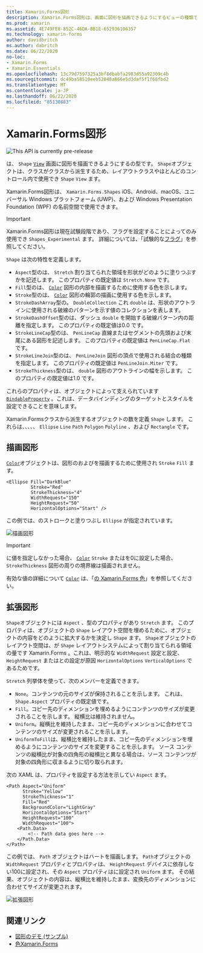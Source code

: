 ```yaml
---
title: Xamarin.Forms図形
description: Xamarin.Forms図形は、画面に図形を描画できるようにするビューの種類です。
ms.prod: xamarin
ms.assetid: 4E749FE8-852C-46DA-BB1E-652936106357
ms.technology: xamarin-forms
author: davidbritch
ms.author: dabritch
ms.date: 06/22/2020
no-loc:
- Xamarin.Forms
- Xamarin.Essentials
ms.openlocfilehash: 13c79d7597325a3bf8dbabfa2983d55a92309c4b
ms.sourcegitcommit: dc49ba58510eeb52048a866e5d3daf5f1f68fbd2
ms.translationtype: MT
ms.contentlocale: ja-JP
ms.lasthandoff: 06/22/2020
ms.locfileid: "85130883"
---
```

# <a name="xamarinforms-shapes"></a>Xamarin.Forms図形

![](~/media/shared/preview.png "This API is currently pre-release")

は、 `Shape` [`View`](xref:Xamarin.Forms.View) 画面に図形を描画できるようにするの型です。 `Shape`オブジェクトは、クラスがクラスから派生するため、レイアウトクラスやほとんどのコントロール内で使用でき `Shape` `View` ます。

Xamarin.Forms図形は、 `Xamarin.Forms.Shapes` iOS、Android、macOS、ユニバーサル Windows プラットフォーム (UWP)、および Windows Presentation Foundation (WPF) の名前空間で使用できます。

> [!IMPORTANT]
> Xamarin.Forms図形は現在試験段階であり、フラグを設定することによってのみ使用でき `Shapes_Experimental` ます。 詳細については、「試験的な[フラグ](~/xamarin-forms/internals/experimental-flags.md)」を参照してください。

`Shape` は次の特性を定義します。

- `Aspect`型のは、 `Stretch` 割り当てられた領域を形状がどのように塗りつぶすかを記述します。 このプロパティの既定値は `Stretch.None` です。
- `Fill`型のは、 [`Color`](xref:Xamarin.Forms.Color) 図形の内部を描画するために使用する色を示します。
- `Stroke`型のは、 [`Color`](xref:Xamarin.Forms.Color) 図形の輪郭の描画に使用する色を示します。
- `StrokeDashArray`型の。 `DoubleCollection` これ `double` は、形状のアウトラインに使用される破線のパターンを示す値のコレクションを表します。
- `StrokeDashOffset`型のは、ダッシュ `double` を開始する破線パターン内の距離を指定します。 このプロパティの既定値は0.0 です。
- `StrokeLineCap`型のは、 `PenLineCap` 直線またはセグメントの先頭および末尾にある図形を記述します。 このプロパティの既定値は `PenLineCap.Flat` です。
- `StrokeLineJoin`型のは、 `PenLineJoin` 図形の頂点で使用される結合の種類を指定します。 このプロパティの既定値は `PenLineJoin.Miter` です。
- `StrokeThickness`型のは、 `double` 図形のアウトラインの幅を示します。 このプロパティの既定値は1.0 です。

これらのプロパティは、オブジェクトによって支えられています [`BindableProperty`](xref:Xamarin.Forms.BindableProperty) 。これは、データバインディングのターゲットとスタイルを設定できることを意味します。

Xamarin.Formsクラスから派生するオブジェクトの数を定義 `Shape` します。 これらは、、、、、 `Ellipse` `Line` `Path` `Polygon` `Polyline` 、および `Rectangle` です。

## <a name="paint-shapes"></a>描画図形

[`Color`](xref:Xamarin.Forms.Color)オブジェクトは、図形のおよびを描画するために使用され `Stroke` `Fill` ます。

```xaml
<Ellipse Fill="DarkBlue"
         Stroke="Red"
         StrokeThickness="4"
         WidthRequest="150"
         HeightRequest="50"
         HorizontalOptions="Start" />
```

この例では、のストロークと塗りつぶし `Ellipse` が指定されています。

![描画図形](images/ellipse.png "描画図形")

> [!IMPORTANT]
> に値を指定しなかった場合、 [`Color`](xref:Xamarin.Forms.Color) `Stroke` またはを0に設定した場合、 `StrokeThickness` 図形の周りの境界線は描画されません。

有効な値の詳細について [`Color`](xref:Xamarin.Forms.Color) は、「[の Xamarin.Forms 色](~/xamarin-forms/user-interface/colors.md)」を参照してください。

## <a name="stretch-shapes"></a>拡張図形

`Shape`オブジェクトには `Aspect` 、型のプロパティがあり `Stretch` ます。 このプロパティは、オブジェクトの `Shape` レイアウト空間を埋めるために、オブジェクトの内容をどのように拡大するかを決定し `Shape` ます。 `Shape`オブジェクトのレイアウト空間は、が `Shape` レイアウトシステムによって割り当てられる領域の量です Xamarin.Forms 。これは、明示的な `WidthRequest` 設定と設定、 `HeightRequest` またはとの設定が原因 `HorizontalOptions` `VerticalOptions` であるためです。

`Stretch` 列挙体を使って、次のメンバーを定義できます。

- `None`。コンテンツの元のサイズが保持されることを示します。 これは、`Shape.Aspect` プロパティの既定値です。
- `Fill`。コピー先のディメンションを埋めるようにコンテンツのサイズが変更されることを示します。 縦横比は維持されません。
- `Uniform`。縦横比を維持したまま、コピー先のディメンションに合わせてコンテンツのサイズが変更されることを示します。
- `UniformToFill`は、縦横比を維持したまま、コピー先のディメンションを埋めるようにコンテンツのサイズを変更することを示します。 ソース コンテンツの縦横比が対象の四角形の縦横比と異なる場合は、ソース コンテンツが対象の四角形に収まるように切り取られます。

次の XAML は、プロパティを設定する方法を示してい `Aspect` ます。

```xaml
<Path Aspect="Uniform"
      Stroke="Yellow"
      StrokeThickness="1"
      Fill="Red"
      BackgroundColor="LightGray"
      HorizontalOptions="Start"
      HeightRequest="100"
      WidthRequest="100">
    <Path.Data>
        <!-- Path data goes here -->
    </Path.Data>  
</Path>      
```

この例では、 `Path` オブジェクトはハートを描画します。 `Path`オブジェクトの `WidthRequest` プロパティとプロパティは、 `HeightRequest` デバイスに依存しない100に設定され、その `Aspect` プロパティはに設定され `Uniform` ます。 その結果、オブジェクトの内容は、縦横比を維持したまま、変換先のディメンションに合わせてサイズが変更されます。

![拡張図形](images/aspect.png "拡張図形")

## <a name="related-links"></a>関連リンク

- [図形のデモ (サンプル)](https://github.com/xamarin/xamarin-forms-samples/tree/master/UserInterface/ShapesDemos/)
- [色Xamarin.Forms](~/xamarin-forms/user-interface/colors.md)

